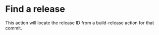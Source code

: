 # Find a release

This action will locate the release ID from a build-release action for that commit.
